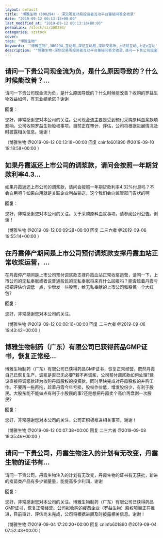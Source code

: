 ```yaml
---
layout: default
title: '博雅生物（300294）- 深交所互动易投资者互动平台董秘问答全收录'
date: "2019-09-12 00:13:18+00:00"
last_modified_at: "2019-09-12 00:13:18+00:00"
permalink: /stock/sz/300294/
categories: szstock
cover: 
tags: "博雅生物"
keywords: '"博雅生物",300294,互动易,深证互动易,深圳交易所,上证易互动,上证e互动'
description: '"博雅生物-深圳交易所投资者互动平台董秘问答全收录,请问一下贵公司现金流为负，是什么原因导致的？什么时候能改善？收购的罗益生物效益如何，有无业绩承诺？谢谢"'
---
```


## 请问一下贵公司现金流为负，是什么原因导致的？什么时候能改善？...

请问一下贵公司现金流为负，是什么原因导致的？什么时候能改善？收购的罗益生物效益如何，有无业绩承诺？谢谢

**回复**：

您好，非常感谢您对本公司的关注。公司现金流主要是受到预付采购原料血浆款项影响。公司收购罗益生物股权事项，目前正在审计、评估，公司将根据进展情况及时披露相关信息。谢谢！ 

（博雅生物  @2019-09-12 00:13:18+00:00 回复 cninfo601890  @2019-09-10 19:18:58+00:00 ）

## 如果丹霞返还上市公司的调浆款，请问会按照一年期贷款利率4.3...

如果丹霞返还上市公司的调浆款，请问会按照一年期贷款利率4.32%付息吗？不会白用吧？如果白用就是关联企业利益输送，这个我们会向监管部门告状的啊

**回复**：

您好，非常感谢您对本公司的关注。关于采购原料血浆事项，请参阅公司公告。谢谢！ 

（博雅生物  @2019-09-12 00:09:28+00:00 回复 二三六者  @2019-09-08 19:55:14+00:00 ）

## 在丹霞停产期间是上市公司预付调浆款支撑丹霞血站正常收浆运营，...

在丹霞停产期间是上市公司预付调浆款支撑丹霞血站正常收浆运营，请问一下，上市公司的无私奉献或者说普通股民的无私奉献将来有什么回报吗？能否趁着丹霞亏损把评估价调低一点，少增发一些股票，给无私奉献的上市公司和股民一个大红包?

**回复**：

您好，非常感谢您对本公司的关注。 

（博雅生物  @2019-09-12 00:08:16+00:00 回复 二三六者  @2019-09-08 19:43:42+00:00 ）

## 博雅生物制药（广东）有限公司已获得药品GMP证书，恢复正常经...

博雅生物制药（广东）有限公司已获得药品GMP证书，恢复正常经营。既然丹霞自己已恢复生产，调浆是否已无必要?若不再调浆，公司预付调浆款如何处理?建议直接将调浆款转为收购丹霞股权的投资款，同时尽快完成对丹霞股权的并购工作。不要再一拖再拖，趁着丹霞今年亏损，股权作价低，增发股份少，有利于股民。大股东能不能做点有利于小股民的事?还是想把丹霞卖个高价再盘剥一次股民?

**回复**：

您好，非常感谢您对本公司的关注。公司正积极推进相关事项。谢谢！ 

（博雅生物  @2019-09-12 00:07:38+00:00 回复 二三六者  @2019-09-08 19:35:46+00:00 ）

## 请问一下贵公司，丹霞生物注入的计划有无改变，丹霞生物的证书有...

请问一下贵公司，丹霞生物注入的计划有无改变，丹霞生物的证书有无获批，新进的疫苗类产品有多少销量量，能提高多少利润，谢谢

**回复**：

您好，非常感谢您对本公司的关注。博雅生物制药（广东）有限公司已获得药品GMP证书，恢复正常经营。公司拟收购的疫苗企业（罗益生物）股权项目正在推进，目前审计、评估尚未完成，公司将根据进展及时披露相关信息。谢谢！ 

（博雅生物  @2019-09-04 17:20:20+00:00 回复 cninfo601890  @2019-09-04 07:52:43+00:00 ）

